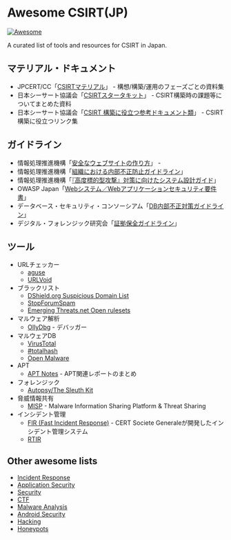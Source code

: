 # Awesome CSIRT(JP)

[![Awesome](https://cdn.rawgit.com/sindresorhus/awesome/d7305f38d29fed78fa85652e3a63e154dd8e8829/media/badge.svg)](https://github.com/sindresorhus/awesome)

A curated list of tools and resources for CSIRT in Japan.

## マテリアル・ドキュメント

- JPCERT/CC「[CSIRTマテリアル](https://www.jpcert.or.jp/csirt_material/)」 - 構想/構築/運用のフェーズごとの資料集
- 日本シーサート協議会「[CSIRTスタータキット](http://www.nca.gr.jp/imgs/CSIRTstarterkit.pdf)」 - CSIRT構築時の課題等についてまとめた資料
- 日本シーサート協議会「[CSIRT 構築に役立つ参考ドキュメント類](http://www.nca.gr.jp/activity/build-wg-document.html)」 - CSIRT構築に役立つリンク集


## ガイドライン

- 情報処理推進機構「[安全なウェブサイトの作り方](https://www.ipa.go.jp/security/vuln/websecurity.html)」 -
- 情報処理推進機構「[組織における内部不正防止ガイドライン](https://www.ipa.go.jp/security/fy24/reports/insider/)」
- 情報処理推進機構「[『高度標的型攻撃』対策に向けたシステム設計ガイド](https://www.ipa.go.jp/security/vuln/newattack.html)」
- OWASP Japan「[Webシステム／Webアプリケーションセキュリティ要件書](https://github.com/ueno1000/secreq)」
- データベース・セキュリティ・コンソーシアム「[DB内部不正対策ガイドライン](http://www.db-security.org/wg/antifraud.html)」
- デジタル・フォレンジック研究会「[証拠保全ガイドライン](https://digitalforensic.jp/2015/03/06/guidelines-4/)」

## ツール

- URLチェッカー
  - [aguse](https://www.aguse.jp/)
  - [URLVoid](http://www.urlvoid.com/)
- ブラックリスト
  - [DShield.org Suspicious Domain List](http://www.dshield.org/suspicious_domains.html)
  - [StopForumSpam](http://www.stopforumspam.com/)
  - [Emerging Threats.net Open rulesets](https://rules.emergingthreats.net/)
- マルウェア解析
  - [OllyDbg](http://www.ollydbg.de/) - デバッガー
- マルウェアDB
  - [VirusTotal](https://www.virustotal.com/ja/)
  - [#totalhash](https://totalhash.cymru.com/)
  - [Open Malware](http://openmalware.org/)
- APT
  - [APT Notes](https://aptnotes.malwareconfig.com/) - APT関連レポートのまとめ
- フォレンジック
  - [Autopsy/The Sleuth Kit](http://www.sleuthkit.org/)
- 脅威情報共有
  - [MISP](https://github.com/MISP/MISP) - Malware Information Sharing Platform & Threat Sharing
- インシデント管理
  - [FIR (Fast Incident Response)](https://github.com/certsocietegenerale/FIR) - CERT Societe Generaleが開発したインシデント管理システム
  - [RTIR](https://www.bestpractical.com/rtir/)


## Other awesome lists

- [Incident Response](https://github.com/meirwah/awesome-incident-response)
- [Application Security](https://github.com/paragonie/awesome-appsec)
- [Security](https://github.com/sbilly/awesome-security)
- [CTF](https://github.com/apsdehal/awesome-ctf)
- [Malware Analysis](https://github.com/rshipp/awesome-malware-analysis)
- [Android Security](https://github.com/ashishb/android-security-awesome)
- [Hacking](https://github.com/carpedm20/awesome-hacking)
- [Honeypots](https://github.com/paralax/awesome-honeypots)
